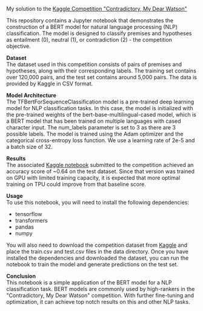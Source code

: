 My solution to the [Kaggle Competition "Contradictory, My Dear Watson"](https://www.kaggle.com/competitions/contradictory-my-dear-watson/overview)

This repository contains a Jupyter notebook that demonstrates the construction of a BERT model for natural language processing (NLP) classification. The model is designed to classify premises and hypotheses as entailment (0), neutral (1), or contradiction (2) - the competition objective.

**Dataset**<br>
The dataset used in this competition consists of pairs of premises and hypotheses, along with their corresponding labels. The training set contains over 120,000 pairs, and the test set contains around 5,000 pairs. The data is provided by Kaggle in CSV format.

**Model Architecture**<br>
The TFBertForSequenceClassification model is a pre-trained deep learning model for NLP classification tasks. In this case, the model is initialized with the pre-trained weights of the bert-base-multilingual-cased model, which is a BERT model that has been trained on multiple languages with cased character input. The num_labels parameter is set to 3 as there are 3 possible labels. The model is trained using the Adam optimizer and the categorical cross-entropy loss function. We use a learning rate of 2e-5 and a batch size of 32.

**Results**<br>
The associated [Kaggle notebook](https://www.kaggle.com/code/yeemeitsang/nlp-logical-contradiction) submitted to the competition achieved an accuracy score of ~0.64 on the test dataset. Since that version was trained on GPU with limited training capacity, it is expected that more optimal training on TPU could improve from that baseline score.

**Usage**<br>
To use this notebook, you will need to install the following dependencies:
- tensorflow
- transformers
- pandas
- numpy

You will also need to download the competition dataset from [Kaggle](https://www.kaggle.com/competitions/contradictory-my-dear-watson/data) and place the train.csv and test.csv files in the data directory.
Once you have installed the dependencies and downloaded the dataset, you can run the notebook to train the model and generate predictions on the test set.

**Conclusion**<br>
This notebook is a simple application of the BERT model for a NLP classification task. BERT models are commonly used by high-rankers in the "Contradictory, My Dear Watson" competition. With further fine-tuning and optimization, it can achieve top notch results on this and other NLP tasks.

